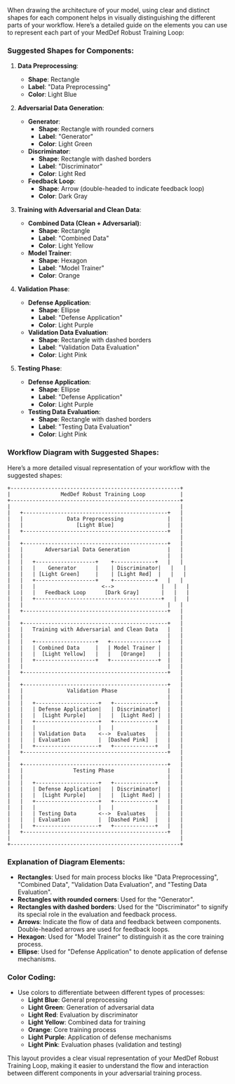 When drawing the architecture of your model, using clear and distinct shapes for each component helps in visually distinguishing the different parts of your workflow. Here’s a detailed guide on the elements you can use to represent each part of your MedDef Robust Training Loop:

### Suggested Shapes for Components:

1. **Data Preprocessing**:
   - **Shape**: Rectangle
   - **Label**: "Data Preprocessing"
   - **Color**: Light Blue

2. **Adversarial Data Generation**:
   - **Generator**:
     - **Shape**: Rectangle with rounded corners
     - **Label**: "Generator"
     - **Color**: Light Green
   - **Discriminator**:
     - **Shape**: Rectangle with dashed borders
     - **Label**: "Discriminator"
     - **Color**: Light Red
   - **Feedback Loop**:
     - **Shape**: Arrow (double-headed to indicate feedback loop)
     - **Color**: Dark Gray

3. **Training with Adversarial and Clean Data**:
   - **Combined Data (Clean + Adversarial)**:
     - **Shape**: Rectangle
     - **Label**: "Combined Data"
     - **Color**: Light Yellow
   - **Model Trainer**:
     - **Shape**: Hexagon
     - **Label**: "Model Trainer"
     - **Color**: Orange

4. **Validation Phase**:
   - **Defense Application**:
     - **Shape**: Ellipse
     - **Label**: "Defense Application"
     - **Color**: Light Purple
   - **Validation Data Evaluation**:
     - **Shape**: Rectangle with dashed borders
     - **Label**: "Validation Data Evaluation"
     - **Color**: Light Pink

5. **Testing Phase**:
   - **Defense Application**:
     - **Shape**: Ellipse
     - **Label**: "Defense Application"
     - **Color**: Light Purple
   - **Testing Data Evaluation**:
     - **Shape**: Rectangle with dashed borders
     - **Label**: "Testing Data Evaluation"
     - **Color**: Light Pink

### Workflow Diagram with Suggested Shapes:

Here’s a more detailed visual representation of your workflow with the suggested shapes:

```
+------------------------------------------------------+
|                MedDef Robust Training Loop           |
+------------------------------------------------------+
|                                                      |
|   +----------------------------------------------+   |
|   |              Data Preprocessing              |   |
|   |                 [Light Blue]                 |   |
|   +----------------------------------------------+   |
|                                                      |
|   +----------------------------------------------+   |
|   |       Adversarial Data Generation            |   |
|   |                                              |   |
|   |   +-------------------+    +-------------+   |   |
|   |   |    Generator      |    | Discriminator|   |   |
|   |   | [Light Green]     |    | [Light Red]  |   |   |
|   |   +-------------------+    +-------------+   |   |
|   |   |                     <-->               |   |   |
|   |   |   Feedback Loop      [Dark Gray]       |   |   |
|   |   +----------------------------------------+   |   |
|   |                                              |   |
|   +----------------------------------------------+   |
|                                                      |
|   +----------------------------------------------+   |
|   |   Training with Adversarial and Clean Data   |   |
|   |                                              |   |
|   |   +-------------------+   +---------------+  |   |
|   |   | Combined Data     |   | Model Trainer |  |   |
|   |   |  [Light Yellow]   |   |   [Orange]    |  |   |
|   |   +-------------------+   +---------------+  |   |
|   |                                              |   |
|   +----------------------------------------------+   |
|                                                      |
|   +----------------------------------------------+   |
|   |              Validation Phase                |   |
|   |                                              |   |
|   |   +--------------------+   +-------------+   |   |
|   |   | Defense Application|   | Discriminator|  |   |
|   |   |  [Light Purple]    |   |  [Light Red] |  |   |
|   |   +--------------------+   +-------------+   |   |
|   |   |                    |   |             |   |   |
|   |   | Validation Data    <-->  Evaluates   |   |   |
|   |   | Evaluation         |  [Dashed Pink]  |   |   |
|   |   +--------------------+   +-------------+   |   |
|   +----------------------------------------------+   |
|                                                      |
|   +----------------------------------------------+   |
|   |                Testing Phase                 |   |
|   |                                              |   |
|   |   +--------------------+   +-------------+   |   |
|   |   | Defense Application|   | Discriminator|  |   |
|   |   |  [Light Purple]    |   |  [Light Red] |  |   |
|   |   +--------------------+   +-------------+   |   |
|   |   |                    |   |             |   |   |
|   |   | Testing Data       <-->  Evaluates   |   |   |
|   |   | Evaluation         |  [Dashed Pink]  |   |   |
|   |   +--------------------+   +-------------+   |   |
|   +----------------------------------------------+   |
|                                                      |
+------------------------------------------------------+
```

### Explanation of Diagram Elements:

- **Rectangles**: Used for main process blocks like "Data Preprocessing", "Combined Data", "Validation Data Evaluation", and "Testing Data Evaluation".
- **Rectangles with rounded corners**: Used for the "Generator".
- **Rectangles with dashed borders**: Used for the "Discriminator" to signify its special role in the evaluation and feedback process.
- **Arrows**: Indicate the flow of data and feedback between components. Double-headed arrows are used for feedback loops.
- **Hexagon**: Used for "Model Trainer" to distinguish it as the core training process.
- **Ellipse**: Used for "Defense Application" to denote application of defense mechanisms.

### Color Coding:

- Use colors to differentiate between different types of processes:
  - **Light Blue**: General preprocessing
  - **Light Green**: Generation of adversarial data
  - **Light Red**: Evaluation by discriminator
  - **Light Yellow**: Combined data for training
  - **Orange**: Core training process
  - **Light Purple**: Application of defense mechanisms
  - **Light Pink**: Evaluation phases (validation and testing)

This layout provides a clear visual representation of your MedDef Robust Training Loop, making it easier to understand the flow and interaction between different components in your adversarial training process.